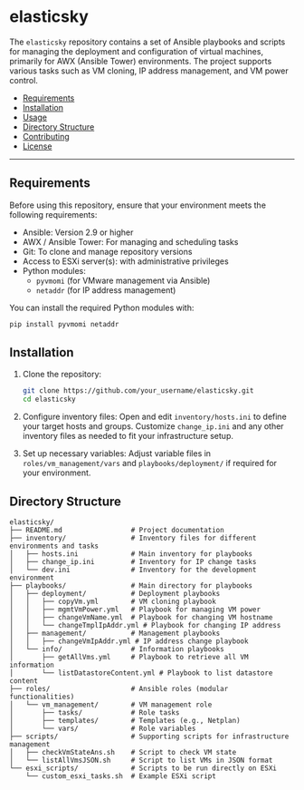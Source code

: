 # elasticsky

The `elasticsky` repository contains a set of Ansible playbooks and scripts for managing the deployment and configuration of virtual machines, primarily for AWX (Ansible Tower) environments. The project supports various tasks such as VM cloning, IP address management, and VM power control.


- [Requirements](#requirements)
- [Installation](#installation)
- [Usage](#usage)
- [Directory Structure](#directory-structure)
- [Contributing](#contributing)
- [License](#license)

---

## Requirements
Before using this repository, ensure that your environment meets the following requirements:

- Ansible: Version 2.9 or higher
- AWX / Ansible Tower: For managing and scheduling tasks
- Git: To clone and manage repository versions
- Access to ESXi server(s): with administrative privileges
- Python modules:
   - `pyvmomi` (for VMware management via Ansible)
   - `netaddr` (for IP address management)

You can install the required Python modules with:
```bash
pip install pyvmomi netaddr
```

## Installation
1. Clone the repository:
   ```bash
   git clone https://github.com/your_username/elasticsky.git
   cd elasticsky

2. Configure inventory files:
Open and edit `inventory/hosts.ini` to define your target hosts and groups.
Customize `change_ip.ini` and any other inventory files as needed to fit your infrastructure setup.

3. Set up necessary variables:
Adjust variable files in `roles/vm_management/vars` and `playbooks/deployment/` if required for your environment.

## Directory Structure

```plaintext
elasticsky/
├── README.md                 # Project documentation
├── inventory/                # Inventory files for different environments and tasks
│   ├── hosts.ini             # Main inventory for playbooks
│   ├── change_ip.ini         # Inventory for IP change tasks
│   └── dev.ini               # Inventory for the development environment
├── playbooks/                # Main directory for playbooks
│   ├── deployment/           # Deployment playbooks
│   │   ├── copyVm.yml        # VM cloning playbook
│   │   ├── mgmtVmPower.yml   # Playbook for managing VM power
│   │   ├── changeVmName.yml  # Playbook for changing VM hostname
│   │   └── changeTmplIpAddr.yml # Playbook for changing IP address
│   ├── management/           # Management playbooks
│   │   ├── changeVmIpAddr.yml # IP address change playbook
│   └── info/                 # Information playbooks
│       ├── getAllVms.yml     # Playbook to retrieve all VM information
│       └── listDatastoreContent.yml # Playbook to list datastore content
├── roles/                    # Ansible roles (modular functionalities)
│   └── vm_management/        # VM management role
│       ├── tasks/            # Role tasks
│       ├── templates/        # Templates (e.g., Netplan)
│       └── vars/             # Role variables
├── scripts/                  # Supporting scripts for infrastructure management
│   ├── checkVmStateAns.sh    # Script to check VM state
│   └── listAllVmsJSON.sh     # Script to list VMs in JSON format
└── esxi_scripts/             # Scripts to be run directly on ESXi
    └── custom_esxi_tasks.sh  # Example ESXi script

```
